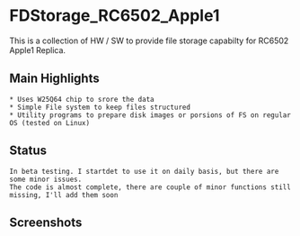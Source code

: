 # FDStorage_RC6502_Apple1

This is a collection of HW / SW to provide file storage capabilty for RC6502 Apple1 Replica.
	
## Main Highlights
	* Uses W25Q64 chip to srore the data
	* Simple File system to keep files structured
	* Utility programs to prepare disk images or porsions of FS on regular OS (tested on Linux)			
	
## Status
	In beta testing. I startdet to use it on daily basis, but there are some minor issues.
	The code is almost complete, there are couple of minor functions still missing, I'll add them soon
	
## Screenshots
	
	
		
